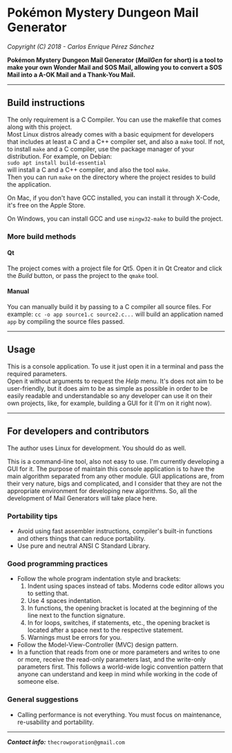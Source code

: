 # Pokémon Mystery Dungeon Mail Generator

*Copyright (C) 2018 - Carlos Enrique Pérez Sánchez*

**Pokémon Mystery Dungeon Mail Generator (*MailGen* for short) is a tool to make your own Wonder Mail and SOS Mail, allowing you to convert a SOS Mail into a A-OK Mail and a Thank-You Mail.**

-----------------------------------------------------------------------------------------------------------------------------------

## Build instructions
The only requirement is a C Compiler. You can use the makefile that comes along with this project.  
Most Linux distros already comes with a basic equipment for developers that includes at least a C and a C++ compiler set, and also a `make` tool. If not, to install `make` and a C compiler, use the package manager of your distribution. For example, on Debian:  
`sudo apt install build-essential`  
will install a C and a C++ compiler, and also the tool `make`.  
Then you can run `make` on the directory where the project resides to build the application.  

On Mac, if you don't have GCC installed, you can install it through X-Code, it's free on the Apple Store.

On Windows, you can install GCC and use `mingw32-make` to build the project.

### More build methods
#### Qt
The project comes with a project file for Qt5. Open it in Qt Creator and click the *Build* button, or pass the project to the `qmake` tool.
#### Manual
You can manually build it by passing to a C compiler all source files. For example:
`cc -o app source1.c source2.c...`
will build an application named `app` by compiling the source files passed.

-----------------------------------------------------------------------------------------------------------------------------------

## Usage
This is a console application. To use it just open it in a terminal and pass the required parameters.  
Open it without arguments to request the *Help* menu. It's does not aim to be user-friendly, but it does aim to be as simple as possible in order to be easily readable and understandable so any developer can use it on their own projects, like, for example, building a GUI for it (I'm on it right now).

-----------------------------------------------------------------------------------------------------------------------------------

## For developers and contributors
The author uses Linux for development. You should do as well.

This is a command-line tool, also not easy to use. I'm currently developing a GUI for it. The purpose of maintain this console application is to have the main algorithm separated from any other module. GUI applications are, from their very nature, bigs and complicated, and I consider that they are not the appropriate environment for developing new algorithms. So, all the development of Mail Generators will take place here.

### Portability tips
* Avoid using fast assembler instructions, compiler's built-in functions and others things that can reduce portability.
* Use pure and neutral ANSI C Standard Library.

### Good programming practices
* Follow the whole program indentation style and brackets:
    1. Indent using spaces instead of tabs. Moderns code editor allows you to setting that.
    2. Use 4 spaces indentation.
    3. In functions, the opening bracket is located at the beginning of the line next to the function signature.
    4. In for loops, switches, if statements, etc., the opening bracket is located after a space next to the respective statement.
    5. Warnings must be errors for you.
* Follow the Model-View-Controller (MVC) design pattern.
* In a function that reads from one or more parameters and writes to one or more, receive the read-only parameters last, and the write-only parameters first. This follows a world-wide logic convention pattern that anyone can understand and keep in mind while working in the code of someone else.

### General suggestions
* Calling performance is not everything. You must focus on maintenance, re-usability and portability.

-----------------------------------------------------------------------------------------------------------------------------------

***Contact info:*** `thecrowporation@gmail.com`